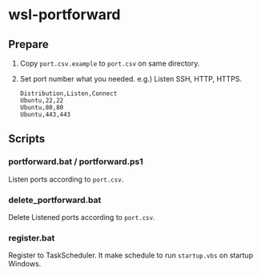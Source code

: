 # wsl-portforward

## Prepare

1. Copy `port.csv.example` to `port.csv` on same directory.
2. Set port number what you needed.
    e.g.) Listen SSH, HTTP, HTTPS.

   ```port.csv
   Distribution,Listen,Connect
   Ubuntu,22,22
   Ubuntu,80,80
   Ubuntu,443,443
   ```

## Scripts

### portforward.bat / portforward.ps1

Listen ports according to `port.csv`.

### delete_portforward.bat

Delete Listened ports according to `port.csv`.

### register.bat

Register to TaskScheduler.
It make schedule to run `startup.vbs` on startup Windows.
